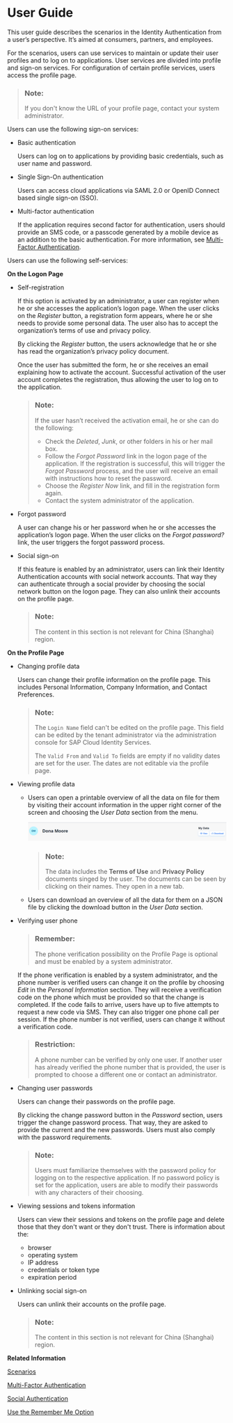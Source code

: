 <!-- loiod4c3811a58c44982bce09e9fdcbb5c64 -->

# User Guide

This user guide describes the scenarios in the Identity Authentication from a user’s perspective. It’s aimed at consumers, partners, and employees.

For the scenarios, users can use services to maintain or update their user profiles and to log on to applications. User services are divided into profile and sign-on services. For configuration of certain profile services, users access the profile page.

> ### Note:  
> If you don't know the URL of your profile page, contact your system administrator.

Users can use the following sign-on services:

-   Basic authentication

    Users can log on to applications by providing basic credentials, such as user name and password.

-   Single Sign-On authentication

    Users can access cloud applications via SAML 2.0 or OpenID Connect based single sign-on \(SSO\).

-   Multi-factor authentication

    If the application requires second factor for authentication, users should provide an SMS code, or a passcode generated by a mobile device as an addition to the basic authentication. For more information, see [Multi-Factor Authentication](multi-factor-authentication-0d41cd4.md).


Users can use the following self-services:

**On the Logon Page**

-   Self-registration

    If this option is activated by an administrator, a user can register when he or she accesses the application’s logon page. When the user clicks on the *Register* button, a registration form appears, where he or she needs to provide some personal data. The user also has to accept the organization’s terms of use and privacy policy.

    By clicking the *Register* button, the users acknowledge that he or she has read the organization’s privacy policy document.

    Once the user has submitted the form, he or she receives an email explaining how to activate the account. Successful activation of the user account completes the registration, thus allowing the user to log on to the application.

    > ### Note:  
    > If the user hasn’t received the activation email, he or she can do the following:
    > 
    > -   Check the *Deleted*, *Junk*, or other folders in his or her mail box.
    > -   Follow the *Forgot Password* link in the logon page of the application. If the registration is successful, this will trigger the *Forgot Password* process, and the user will receive an email with instructions how to reset the password.
    > -   Choose the *Register Now* link, and fill in the registration form again.
    > -   Contact the system administrator of the application.

-   Forgot password

    A user can change his or her password when he or she accesses the application’s logon page. When the user clicks on the *Forgot password?* link, the user triggers the forgot password process.

-   Social sign-on

    If this feature is enabled by an administrator, users can link their Identity Authentication accounts with social network accounts. That way they can authenticate through a social provider by choosing the social network button on the logon page. They can also unlink their accounts on the profile page.

    > ### Note:  
    > The content in this section is not relevant for China \(Shanghai\) region.


**On the Profile Page**

-   Changing profile data

    Users can change their profile information on the profile page. This includes Personal Information, Company Information, and Contact Preferences.

    > ### Note:  
    > The `Login Name` field can't be edited on the profile page. This field can be edited by the tenant administrator via the administration console for SAP Cloud Identity Services.
    > 
    > The `Valid From` and `Valid To` fields are empty if no validity dates are set for the user. The dates are not editable via the profile page.

-   Viewing profile data
    -   Users can open a printable overview of all the data on file for them by visiting their account information in the upper right corner of the screen and choosing the *User Data* section from the menu.

        ![](images/User_Data_3dbaf04.png)

        > ### Note:  
        > The data includes the **Terms of Use** and **Privacy Policy** documents singed by the user. The documents can be seen by clicking on their names. They open in a new tab.

    -   Users can download an overview of all the data for them on a JSON file by clicking the download button in the *User Data* section.


-   Verifying user phone

    > ### Remember:  
    > The phone verification possibility on the Profile Page is optional and must be enabled by a system administrator.

    If the phone verification is enabled by a system administrator, and the phone number is verified users can change it on the profile by choosing *Edit* in the *Personal Information* section. They will receive a verification code on the phone which must be provided so that the change is completed. If the code fails to arrive, users have up to five attempts to request a new code via SMS. They can also trigger one phone call per session. If the phone number is not verified, users can change it without a verification code.

    > ### Restriction:  
    > A phone number can be verified by only one user. If another user has already verified the phone number that is provided, the user is prompted to choose a different one or contact an administrator.

-   Changing user passwords

    Users can change their passwords on the profile page.

    By clicking the change password button in the *Password* section, users trigger the change password process. That way, they are asked to provide the current and the new passwords. Users must also comply with the password requirements.

    > ### Note:  
    > Users must familiarize themselves with the password policy for logging on to the respective application. If no password policy is set for the application, users are able to modify their passwords with any characters of their choosing.

-   Viewing sessions and tokens information

    Users can view their sessions and tokens on the profile page and delete those that they don't want or they don't trust. There is information about the:

    -   browser
    -   operating system
    -   IP address
    -   credentials or token type
    -   expiration period

-   Unlinking social sign-on

    Users can unlink their accounts on the profile page.

    > ### Note:  
    > The content in this section is not relevant for China \(Shanghai\) region.


**Related Information**  


[Scenarios](../scenarios-fb9898d.md "Identity Authentication supports scenarios for consumers (business-to-consumer scenarios), for partners (business-to-business scenarios), and for employees (business-to-employee scenarios).")

[Multi-Factor Authentication](multi-factor-authentication-0d41cd4.md "This document provides information about the second factor for authentication or how to log on if you are asked to provide a second factor to your primary credentials.")

[Social Authentication](social-authentication-108607a.md "")

[Use the Remember Me Option](use-the-remember-me-option-bc7c6c6.md "With the Remember me functionality enabled, you can log on to an application without the need to provide your credentials every time you access it.")

